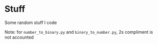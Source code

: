 # Stuff

Some random stuff I code

Note: for `number_to_binary.py` and `binary_to_number.py`, 2s compliment is not accounted
